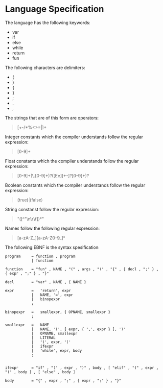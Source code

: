 
Language Specification
======================

The language has the following keywords:

* var
* if
* else
* while
* return
* fun

The following characters are delimiters:

* (
* )
* {
* }
* ;
* .
* ,


The strings that are of this form are operators:

> \[+-/*%<>=|\]+

Integer constants which the compiler understands follow the regular expression:

> \[0-9\]+

Float constants which the compiler understands follow the regular expression:

> \[0-9\]+(\\.\[0-9\]+)?(\[Ee\]\[+-\]?\[0-9\]+)?

Boolean constants which the compiler understands follow the regular expression:

> (true)|(false)

String constanst follow the regular expression:

> \"(\[^"\n\r\f])*\"

Names follow the following regular expression:

> \[a-zA-Z\_\]\[a-zA-Z0-9\_\]\*

The following EBNF is the syntax spesification

~~~~
program 	= function , program
			| function

function	= "fun" , NAME , "(" , args , ")" , "{" , { decl , ";" } , { expr , ";" } , "}"

decl		= "var" , NAME , { NAME }

expr		=	'return', expr
			|	NAME, '=', expr
			|	binopexpr
			;

binopexpr	=	smallexpr, { OPNAME, smallexpr }
			;

smallexpr	=	NAME
			|	NAME, '(', [ expr, { ',', expr } ], ')'
			|	OPNAME, smallexpr
			| 	LITERAL 
			|	'(', expr, ')'
			|	ifexpr
			|	'while', expr, body
			;


ifexpr		= "if" , "(" , expr , ")" , body , [ "elif" , "(" , expr , ")" , body ] , [ "else" , body ]

body		= "{" , expr , ";" , { expr , ";" } , "}"
~~~~

<!----
expr		= NAME
			| NAME , "=" , expr
			| NAME , "(" , [ expr , { "," , expr } ] , ")"
			| "return" , expr
			| OPNAME , expr
			| expr OPNAME expr
			| LITERAL
			| "(" , expr , ")"
			| ifexpr
			| "while" , "(" , expr , ")" , body
--->
